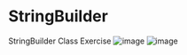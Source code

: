 # StringBuilder
 StringBuilder Class Exercise
![image](https://user-images.githubusercontent.com/22219284/75110239-ad936080-560a-11ea-97e4-14a0608935e6.png)
![image](https://user-images.githubusercontent.com/22219284/75110728-948dae00-5610-11ea-8f2f-cfad0d2836d1.png)
